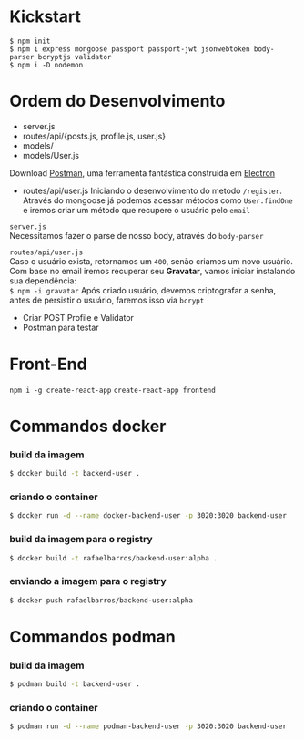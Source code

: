 # Kickstart

```
$ npm init
$ npm i express mongoose passport passport-jwt jsonwebtoken body-parser bcryptjs validator
$ npm i -D nodemon
```

# Ordem do Desenvolvimento

- server.js
- routes/api/{posts.js, profile.js, user.js}
- models/
- models/User.js

Download [Postman](https://www.getpostman.com/), uma ferramenta fantástica construida em [Electron](https://electronjs.org/)

- routes/api/user.js
  Iniciando o desenvolvimento do metodo `/register`. Através do mongoose já podemos acessar métodos como `User.findOne` e iremos criar um método que recupere o usuário pelo `email`

`server.js`  
Necessitamos fazer o parse de nosso body, através do `body-parser`

`routes/api/user.js`  
Caso o usuário exista, retornamos um `400`, senão criamos um novo usuário.  
Com base no email iremos recuperar seu **Gravatar**, vamos iniciar instalando sua dependência:  
`$ npm -i gravatar`
Após criado usuário, devemos criptografar a senha, antes de persistir o usuário, faremos isso via `bcrypt`

- Criar POST Profile e Validator
- Postman para testar

# Front-End

`npm i -g create-react-app`
`create-react-app frontend`

# Commandos docker

### build da imagem

```sh
$ docker build -t backend-user .
```

### criando o container

```sh
$ docker run -d --name docker-backend-user -p 3020:3020 backend-user
```

### build da imagem para o registry

```sh
$ docker build -t rafaelbarros/backend-user:alpha .
```

### enviando a imagem para o registry

```sh
$ docker push rafaelbarros/backend-user:alpha
```

# Commandos podman

### build da imagem

```sh
$ podman build -t backend-user .
```

### criando o container

```sh
$ podman run -d --name podman-backend-user -p 3020:3020 backend-user
```
